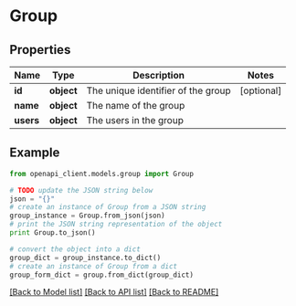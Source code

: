 # Group


## Properties

Name | Type | Description | Notes
------------ | ------------- | ------------- | -------------
**id** | **object** | The unique identifier of the group | [optional] 
**name** | **object** | The name of the group | 
**users** | **object** | The users in the group | 

## Example

```python
from openapi_client.models.group import Group

# TODO update the JSON string below
json = "{}"
# create an instance of Group from a JSON string
group_instance = Group.from_json(json)
# print the JSON string representation of the object
print Group.to_json()

# convert the object into a dict
group_dict = group_instance.to_dict()
# create an instance of Group from a dict
group_form_dict = group.from_dict(group_dict)
```
[[Back to Model list]](../README.md#documentation-for-models) [[Back to API list]](../README.md#documentation-for-api-endpoints) [[Back to README]](../README.md)


